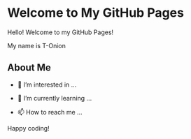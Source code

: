 # Welcome to My GitHub Pages

Hello! Welcome to my GitHub Pages!

My name is T-Onion

## About Me
- 👀 I’m interested in ...

- 🌱 I’m currently learning ...

- 📫 How to reach me ...

Happy coding!
